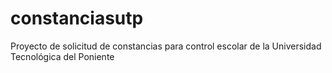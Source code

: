 # constanciasutp
Proyecto de solicitud de constancias para control escolar de la Universidad Tecnológica del Poniente
